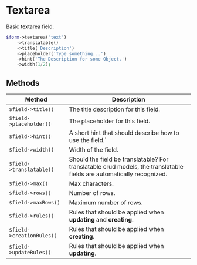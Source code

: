 # Textarea

Basic textarea field.

```php
$form->textarea('text')
    ->translatable()
    ->title('Description')
    ->placeholder('Type something...')
    ->hint('The Description for some Object.')
    ->width(1/2);
```

## Methods

| Method                    | Description                                                                                                           |
| ------------------------- | --------------------------------------------------------------------------------------------------------------------- |
| `$field->title()`         | The title description for this field.                                                                                 |
| `$field->placeholder()`   | The placeholder for this field.                                                                                       |
| `$field->hint()`          | A short hint that should describe how to use the field.`                                                              |
| `$field->width()`         | Width of the field.                                                                                                   |
| `$field->translatable()`  | Should the field be translatable? For translatable crud models, the translatable fields are automatically recognized. |
| `$field->max()`           | Max characters.                                                                                                       |
| `$field->rows()`          | Number of rows.                                                                                                       |
| `$field->maxRows()`       | Maximum number of rows.                                                                                               |
| `$field->rules()`         | Rules that should be applied when **updating** and **creating**.                                                      |
| `$field->creationRules()` | Rules that should be applied when **creating**.                                                                       |
| `$field->updateRules()`   | Rules that should be applied when **updating**.                                                                       |
